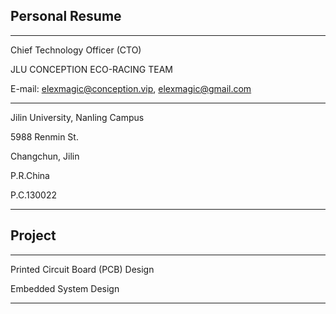 
## Personal Resume

---

Chief Technology Officer (CTO)

JLU CONCEPTION ECO-RACING TEAM

E-mail: elexmagic@conception.vip, elexmagic@gmail.com

---

Jilin University, Nanling Campus

5988 Renmin St.

Changchun, Jilin

P.R.China

P.C.130022

---

## Project

---

Printed Circuit Board (PCB) Design

Embedded System Design

---

